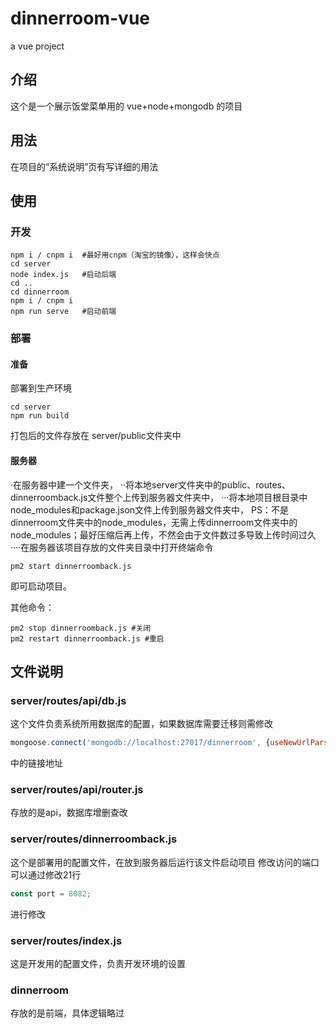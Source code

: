# dinnerroom-vue
a vue project


## 介绍
这个是一个展示饭堂菜单用的 vue+node+mongodb 的项目

## 用法
在项目的“系统说明”页有写详细的用法

## 使用
### 开发
```
npm i / cnpm i  #最好用cnpm（淘宝的镜像），这样会快点
cd server       
node index.js   #启动后端
cd .. 
cd dinnerroom
npm i / cnpm i  
npm run serve   #启动前端
```
### 部署
#### 准备
部署到生产环境
```
cd server
npm run build
```
打包后的文件存放在 server/public文件夹中

#### 服务器
·在服务器中建一个文件夹，
··将本地server文件夹中的public、routes、dinnerroomback.js文件整个上传到服务器文件夹中，
···将本地项目根目录中node_modules和package.json文件上传到服务器文件夹中， 
  PS：不是dinnerroom文件夹中的node_modules，无需上传dinnerroom文件夹中的node_modules；最好压缩后再上传，不然会由于文件数过多导致上传时间过久
····在服务器该项目存放的文件夹目录中打开终端命令
```
pm2 start dinnerroomback.js
```
即可启动项目。

其他命令：
```
pm2 stop dinnerroomback.js #关闭
pm2 restart dinnerroomback.js #重启
```

## 文件说明
### server/routes/api/db.js
这个文件负责系统所用数据库的配置，如果数据库需要迁移则需修改
```javascript
mongoose.connect('mongodb://localhost:27017/dinnerroom', {useNewUrlParser:true})
```
中的链接地址

### server/routes/api/router.js
存放的是api，数据库增删查改

### server/routes/dinnerroomback.js
这个是部署用的配置文件，在放到服务器后运行该文件启动项目
修改访问的端口可以通过修改21行
```javascript
const port = 8082;
```
进行修改

### server/routes/index.js
这是开发用的配置文件，负责开发环境的设置

### dinnerroom
存放的是前端，具体逻辑略过
